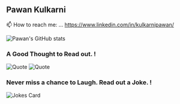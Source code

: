 ## Pawan Kulkarni

<!--
**pawankulkarni13/pawankulkarni13** is a ✨ _special_ ✨ repository because its `README.md` (this file) appears on your GitHub profile.

Here are some ideas to get you started:

- 🔭 I’m currently working on ...
- 🌱 I’m currently learning ...
- 👯 I’m looking to collaborate on ...
- 🤔 I’m looking for help with ...
- 💬 Ask me about 
- 
- 😄 Pronouns: ...
- ⚡ Fun fact: ...
-->

📫 How to reach me: ... https://www.linkedin.com/in/kulkarnipawan/

![Pawan's GitHub stats](https://github-readme-stats.vercel.app/api?username=pawankulkarni13&show_icons=true&theme=radical)

### A Good Thought to Read out. !
![Quote](https://github-readme-quotes.herokuapp.com/quote?theme=dark)
![Quote](https://github-readme-quotes.herokuapp.com/quote?theme=dark&quoteCategory=motivational)

### Never miss a chance to Laugh. Read out a Joke. !  
<img src="https://readme-jokes.vercel.app/api" alt="Jokes Card" />
